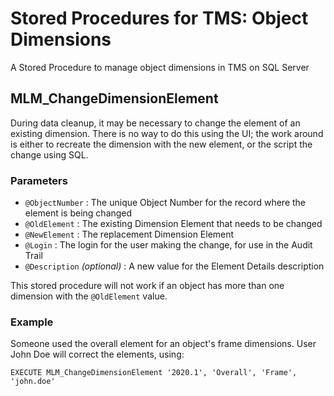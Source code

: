 # Stored Procedures for TMS: Object Dimensions

A Stored Procedure to manage object dimensions in TMS on SQL Server
## MLM_ChangeDimensionElement
During data cleanup, it may be necessary to change the element of an existing dimension. There is no way to do this using the UI; the work around is either to recreate the dimension with the new element, or the script the change using SQL.

### Parameters

- `@ObjectNumber` : The unique Object Number for the record where the element is being changed
- `@OldElement` : The existing Dimension Element that needs to be changed
- `@NewElement` : The replacement Dimension Element
- `@Login` : The login for the user making the change, for use in the Audit Trail
- `@Description` *(optional)* : A new value for the Element Details description

This stored procedure will not work if an object has more than one dimension with the `@OldElement` value.

### Example

Someone used the overall element for an object's frame dimensions. User John Doe will correct the elements, using:

```EXECUTE MLM_ChangeDimensionElement '2020.1', 'Overall', 'Frame', 'john.doe'```
